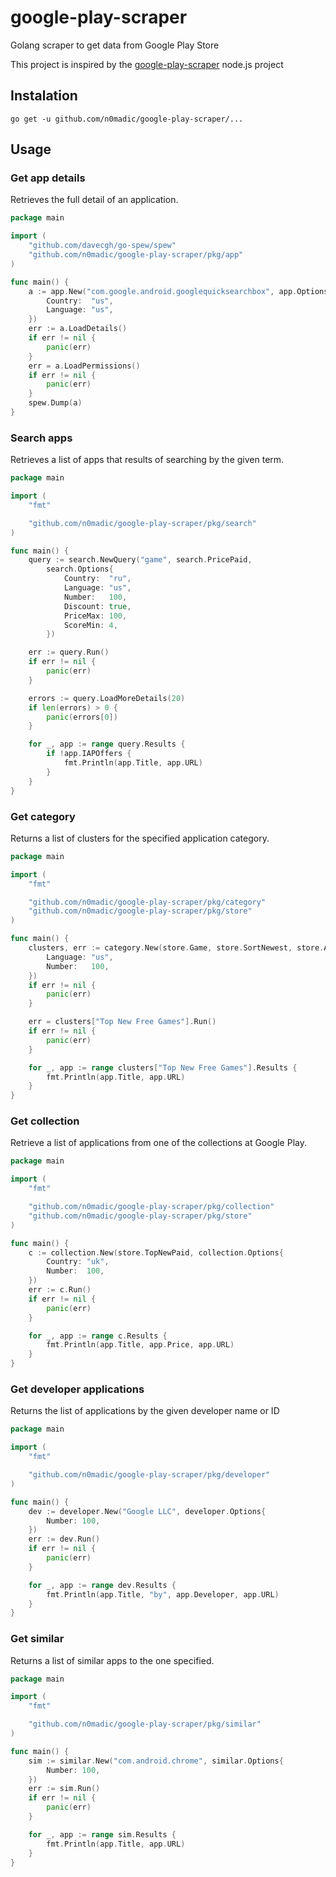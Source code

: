 # google-play-scraper

Golang scraper to get data from Google Play Store

This project is inspired by the [google-play-scraper](https://github.com/facundoolano/google-play-scraper) node.js project

## Instalation

```shell
go get -u github.com/n0madic/google-play-scraper/...
```

## Usage

### Get app details

Retrieves the full detail of an application.

```go
package main

import (
    "github.com/davecgh/go-spew/spew"
    "github.com/n0madic/google-play-scraper/pkg/app"
)

func main() {
    a := app.New("com.google.android.googlequicksearchbox", app.Options{
        Country:  "us",
        Language: "us",
    })
    err := a.LoadDetails()
    if err != nil {
        panic(err)
    }
    err = a.LoadPermissions()
    if err != nil {
        panic(err)
    }
    spew.Dump(a)
}
```

### Search apps

Retrieves a list of apps that results of searching by the given term.

```go
package main

import (
    "fmt"

    "github.com/n0madic/google-play-scraper/pkg/search"
)

func main() {
    query := search.NewQuery("game", search.PricePaid,
        search.Options{
            Country:  "ru",
            Language: "us",
            Number:   100,
            Discount: true,
            PriceMax: 100,
            ScoreMin: 4,
        })

    err := query.Run()
    if err != nil {
        panic(err)
    }

    errors := query.LoadMoreDetails(20)
    if len(errors) > 0 {
        panic(errors[0])
    }

    for _, app := range query.Results {
        if !app.IAPOffers {
            fmt.Println(app.Title, app.URL)
        }
    }
}
```

### Get category

Returns a list of clusters for the specified application category.

```go
package main

import (
    "fmt"

    "github.com/n0madic/google-play-scraper/pkg/category"
    "github.com/n0madic/google-play-scraper/pkg/store"
)

func main() {
    clusters, err := category.New(store.Game, store.SortNewest, store.AgeFiveUnder, category.Options{
        Language: "us",
        Number:   100,
    })
    if err != nil {
        panic(err)
    }

    err = clusters["Top New Free Games"].Run()
    if err != nil {
        panic(err)
    }

    for _, app := range clusters["Top New Free Games"].Results {
        fmt.Println(app.Title, app.URL)
    }
}
```

### Get collection

Retrieve a list of applications from one of the collections at Google Play.

```go
package main

import (
    "fmt"

    "github.com/n0madic/google-play-scraper/pkg/collection"
    "github.com/n0madic/google-play-scraper/pkg/store"
)

func main() {
    c := collection.New(store.TopNewPaid, collection.Options{
        Country: "uk",
        Number:  100,
    })
    err := c.Run()
    if err != nil {
        panic(err)
    }

    for _, app := range c.Results {
        fmt.Println(app.Title, app.Price, app.URL)
    }
}
```

### Get developer applications

Returns the list of applications by the given developer name or ID

```go
package main

import (
    "fmt"

    "github.com/n0madic/google-play-scraper/pkg/developer"
)

func main() {
    dev := developer.New("Google LLC", developer.Options{
        Number: 100,
    })
    err := dev.Run()
    if err != nil {
        panic(err)
    }

    for _, app := range dev.Results {
        fmt.Println(app.Title, "by", app.Developer, app.URL)
    }
}
```

### Get similar

Returns a list of similar apps to the one specified.

```go
package main

import (
    "fmt"

    "github.com/n0madic/google-play-scraper/pkg/similar"
)

func main() {
    sim := similar.New("com.android.chrome", similar.Options{
        Number: 100,
    })
    err := sim.Run()
    if err != nil {
        panic(err)
    }

    for _, app := range sim.Results {
        fmt.Println(app.Title, app.URL)
    }
}
```
